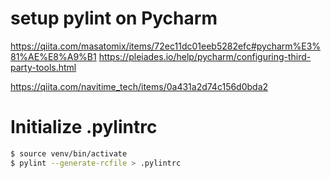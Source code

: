 # setup pylint on Pycharm
https://qiita.com/masatomix/items/72ec11dc01eeb5282efc#pycharm%E3%81%AE%E8%A9%B1
https://pleiades.io/help/pycharm/configuring-third-party-tools.html

https://qiita.com/navitime_tech/items/0a431a2d74c156d0bda2

# Initialize .pylintrc
```bash
$ source venv/bin/activate
$ pylint --generate-rcfile > .pylintrc
```